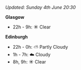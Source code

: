 *Updated: Sunday 4th June 20:30*

**Glasgow**

* 22h - 9h: :sunny: Clear

**Edinburgh**

* 22h - 0h: :partly_sunny: Partly Cloudy
* 1h - 7h: :cloud: Cloudy
* 8h, 9h: :sunny: Clear
